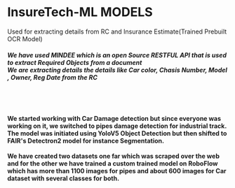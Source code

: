 # InsureTech-ML MODELS
Used for extracting details from RC and Insurance Estimate(Trained Prebuilt OCR Model)
<h5> We have used MINDEE which is an open Source RESTFUL API that is used to extract <b> Required Objects from a document<b><br>
  We are extracting details the details like Car color, Chasis Number, Model , Owner, Reg Date from the RC</h5>
<br>
<br>
<h4> We started working with Car Damage detection but since everyone was working on it, we switched to pipes damage detection for industrial track. The model was initiated using YoloV5 Object Detection but then shifted to FAIR's Detectron2 model for instance Segmentation.</h4>

We have created two datasets one far which was scraped over the web and for the other we have trained a custom trained model on RoboFlow which has more than 1100 images for pipes and about 600 images for Car dataset with several classes for both.

